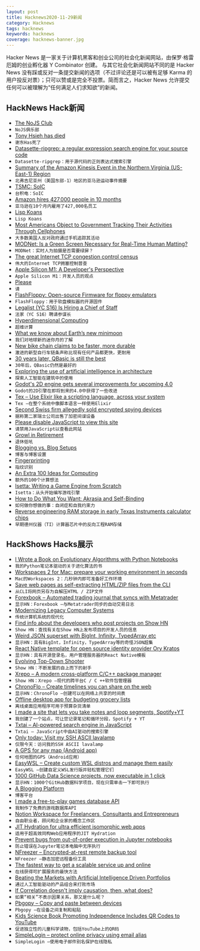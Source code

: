 ```yaml
---
layout: post
title: Hacknews2020-11-29新闻
category: Hacknews
tags: hacknews
keywords: hacknews
coverage: hacknews-banner.jpg
---
```


Hacker News 是一家关于计算机黑客和创业公司的社会化新闻网站，由保罗·格雷厄姆的创业孵化器 Y Combinator 创建。
与其它社会化新闻网站不同的是 Hacker News 没有踩或反对一条提交新闻的选项（不过评论还是可以被有足够 Karma 的用户投反对票）；只可以赞或是完全不投票。简而言之，Hacker News 允许提交任何可以被理解为“任何满足人们求知欲”的新闻。

## HackNews Hack新闻


- [The NoJS Club](https://nojs.club/)
- `NoJS俱乐部`
- [Tony Hsieh has died](https://www.yahoo.com/lifestyle/tony-hsieh-zappos-luminary-revolutionized-045239863.html)
- `谢东Has死了`
- [Datasette-ripgrep: a regular expression search engine for your source code](https://simonwillison.net/2020/Nov/28/datasette-ripgrep/)
- `Datasette-ripgrep：用于源代码的正则表达式搜索引擎`
- [Summary of the Amazon Kinesis Event in the Northern Virginia (US-East-1) Region](https://aws.amazon.com/message/11201/)
- `北弗吉尼亚州（美国东部-1）地区的亚马逊运动事件摘要`
- [TSMC: SoIC](https://3dfabric.tsmc.com/english/dedicatedFoundry/technology/SoIC.htm)
- `台积电：SoIC`
- [Amazon hires 427,000 people in 10 months](https://www.nytimes.com/2020/11/27/technology/pushed-by-pandemic-amazon-goes-on-a-hiring-spree-without-equal.html)
- `亚马逊在10个月内雇用了427,000名员工`
- [Lisp Koans](https://github.com/google/lisp-koans)
- `Lisp Koans`
- [Most Americans Object to Government Tracking Their Activities Through Cellphones](https://www.wsj.com/articles/most-americans-object-to-government-tracking-of-their-activities-through-cellphones-11606305601)
- `大多数美国人反对政府通过手机追踪其活动`
- [MODNet: Is a Green Screen Necessary for Real-Time Human Matting?](https://github.com/ZHKKKe/MODNet)
- `MODNet：实时人为拍摄是否需要绿屏？`
- [The great Internet TCP congestion control census](https://datatracker.ietf.org/meeting/109/materials/slides-109-iccrg-the-great-internet-tcp-congestion-control-census-00)
- `伟大的Internet TCP拥塞控制普查`
- [Apple Silicon M1: A Developer's Perspective](https://steipete.com/posts/apple-silicon-m1-a-developer-perspective/)
- `Apple Silicon M1：开发人员的观点`
- [Please](https://please.build/)
- `请`
- [FlashFloppy: Open-source Firmware for floppy emulators](https://github.com/keirf/FlashFloppy/wiki)
- `FlashFloppy：用于软盘模拟器的开源固件`
- [Legalist (YC S16) Is Hiring a Chief of Staff](https://angel.co/company/legalist/jobs/1028587-chief-of-staff)
- `法家（YC S16）聘请参谋长`
- [Hyperdimensional Computing](https://github.com/HyperdimensionalComputing/collection)
- `超维计算`
- [What we know about Earth’s new minimoon](https://www.universetoday.com/148911/heres-what-we-know-about-earths-new-minimoon/)
- `我们对地球新的迷你月的了解`
- [New bike chain claims to be faster, more durable](https://cyclingtips.com/2020/11/new-motion-labs-dual-engagement-chain/)
- `激进的新型自行车链条声称比现有任何产品都更快，更耐用`
- [30 years later, QBasic is still the best](http://www.nicolasbize.com/blog/30-years-later-qbasic-is-still-the-best/)
- `30年后，QBasic仍然是最好的`
- [Exploring the use of artificial intelligence in architecture](https://techxplore.com/news/2020-11-exploring-artificial-intelligence-architecture.html)
- `探索人工智能在建筑中的使用`
- [Godot's 2D engine gets several improvements for upcoming 4.0](https://godotengine.org/article/godots-2d-engine-gets-several-improvements-upcoming-40)
- `Godot的2D引擎在即将到来的4.0中获得了一些改进`
- [Tex – Use Elixir like a scripting language, across your system](https://github.com/doawoo/tex)
- `Tex –在整个系统中像脚本语言一样使用Elixir`
- [Second Swiss firm allegedly sold encrypted spying devices](https://www.swissinfo.ch/eng/second-swiss-firm-allegedly-sold-encrypted-spying-devices/46186432)
- `据称第二家瑞士公司出售了加密间谍设备`
- [Please disable JavaScript to view this site](https://heydonworks.com/)
- `请禁用JavaScript以查看此网站`
- [Growl in Retirement](http://336699.org/GrowlRetirement)
- `退休低吼`
- [Blogging vs. Blog Setups](https://rakhim.org/honestly-undefined/19/)
- `博客与博客设置`
- [Fingerprinting](https://wiki.mozilla.org/Fingerprinting)
- `指纹识别`
- [An Extra 100 Ideas for Computing](https://github.com/samsquire/ideas3)
- `额外的100个计算想法`
- [Isetta: Writing a Game Engine from Scratch](https://isetta.io/blogs/week-0/)
- `Isetta：从头开始编写游戏引擎`
- [How to Do What You Want: Akrasia and Self-Binding](https://blog.beeminder.com/akrasia/)
- `如何做你想做的事：自闭症和自我约束力`
- [Reverse engineering RAM storage in early Texas Instruments calculator chips](http://www.righto.com/2020/11/reverse-engineering-ram-storage-in.html)
- `早期德州仪器（TI）计算器芯片中的反向工程RAM存储`


## HackShows Hacks展示

- [ I Wrote a Book on Evolutionary Algorithms with Python Notebooks](https://datacrayon.com/posts/search-and-optimisation/practical-evolutionary-algorithms/preface/)
- `我的Python笔记本驱动的关于进化算法的书`
- [ Workspaces 2 for Mac: prepare your working environment in seconds](https://www.apptorium.com/workspaces)
- `Mac的Workspaces 2：几秒钟内即可准备好工作环境`
- [ Save web pages as self-extracting HTML/ZIP files from the CLI](https://github.com/gildas-lormeau/SingleFileZ/tree/master/cli)
- `从CLI将网页另存为自解压HTML / ZIP文件`
- [ Forexbook – Automated trading journal that syncs with Metatrader](https://forexbook.com)
- `显示HN：Forexbook –与Metatrader同步的自动交易日志`
- [ Modernizing Legacy Computer Systems](https://nostarch.com/kill-it-fire)
- `传统计算机系统的现代化`
- [ Find info about the developers who post projects on Show HN](https://showhn-dashboard.netlify.app/)
- `Show HN：查找有关在Show HN上发布项目的开发人员的信息`
- [ Weird JSON superset with BigInt, Infinity, TypedArray etc](https://github.com/c9fe/weird-json)
- `显示HN：具有BigInt，Infinity，TypedArray等的奇怪JSON超集`
- [ React Native template for open source identity provider Ory Kratos](https://www.getory.io/login-user-management-mobile-apps-react-native-expo-template)
- `显示HN：具有开源登录名，用户管理服务器的React Native模板`
- [ Evolving Top-Down Shooter](https://github.com/dcz-self/breedmatic)
- `Show HN：不断发展的自上而下的射手`
- [ Xrepo – A modern cross-platform C/C++ package manager](https://tboox.org/2020/11/15/xrepo-new-command/)
- `Show HN：Xrepo –现代的跨平台C / C ++软件包管理器`
- [ ChronoFlo – Create timelines you can share on the web](https://www.chronoflotimeline.com/?s=hn)
- `显示HN：ChronoFlo –创建可以在网络上共享的时间表`
- [ Offline desktop app for budgeting grocery lists](https://github.com/benjaminogles/budget-meal-planner/blob/master/README.md)
- `离线桌面应用程序可用于预算杂货清单`
- [ I made a site that lets you take notes and loop segments, Spotify+YT](https://slapper.io)
- `我创建了一个站点，可让您记录笔记和循环分段，Spotify + YT`
- [ Txtai – AI-powered search engine in JavaScript](https://github.com/neuml/txtai.js)
- `Txtai – JavaScript中由AI驱动的搜索引擎`
- [ Only today: Visit my SSH ASCII lavalamp](item?id=25221711)
- `仅限今天：访问我的SSH ASCII lavalamp`
- [ A GPS for any map (Android app)](https://play.google.com/store/apps/details?id=com.you_are_here)
- `任何地图的GPS（Android应用）`
- [ EasyWSL – Create custom WSL distros and manage them easily](https://github.com/redcode-labs/easyWSL)
- `EasyWSL –创建自定义WSL发行版并轻松管理它们`
- [ 1000 GitHub Data Science projects, now executable in 1 click](https://cloud.blobcity.com/#/ps/explore)
- `显示HN：1000个GitHub数据科学项目，现在只需单击一下即可执行`
- [ A Blogging Platform](https://scribbble.io)
- `博客平台`
- [ I made a free-to-play games database API](https://www.freetogame.com/api-doc)
- `我制作了免费的游戏数据库API`
- [ Notion Workspace for Freelancers, Consultants and Entrepreneurs](https://optemization.com/entrepreneur-os)
- `自由职业者，顾问和企业家的概念工作区`
- [ JIT Hydration for ultra efficient isomorphic web apps](https://dev.to/kaleidawave/jit-hydration-4b62)
- `适用于超高效同构Web应用程序的JIT Hydration`
- [ Prevent bugs from out-of-order execution in Jupyter notebooks](https://nbsafety.org)
- `防止错误在Jupyter笔记本电脑中无序执行`
- [ NFreezer – Encrypted-at-rest remote backup tool](https://github.com/josephernest/nfreezer)
- `NFreezer –静态加密远程备份工具`
- [ The fastest way to get a scalable service up and online](https://github.com/khalidx/fx)
- `在线获得可扩展服务的最快方法`
- [ Beating the Markets with Artificial Intelligence Driven Portfolios](https://tradytics.com/blog/beating-the-market-with-ai-driven-portfolios)
- `通过人工智能驱动的产品组合来打败市场`
- [ If Correlation doesn't imply causation, then, what does?](https://michaelnielsen.org/ddi/if-correlation-doesnt-imply-causation-then-what-does/)
- `如果“相关”不表示因果关系，那又是什么呢？`
- [ Pbgopy – Copy and paste between devices](https://github.com/nakabonne/pbgopy)
- `Pbgopy –在设备之间复制和粘贴`
- [ Kids Science Book Promoting Independence Includes QR Codes to YouTube](https://phoinixdurden.medium.com/making-science-accessible-to-the-youngest-children-3331ad18d98a)
- `促进独立性的儿童科学读物，包括YouTube上的QR码`
- [ SimpleLogin – protect online privacy using email alias](https://simplelogin.io/blog/an-email-for-each-website/)
- `SimpleLogin –使用电子邮件别名保护在线隐私`

